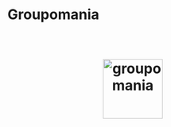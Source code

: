# Groupomania

<h1 align="center">
  <br>
  <img src="https://github.com/CadetCoder/Vue-groupomania/blob/master/frontend/src/assets/icon-above-font.png" alt="groupomania" width="120">
</h1>
